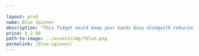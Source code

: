 ```yaml
---

layout: prod
name: Blue Spinner
description: "This fidget would keep your hands busy alongwith reducing anxiety and stress."
price: $ 2.00
path-to-image: ../assets/img/fblue.png
permalink: /blue-spinner/
---
```

